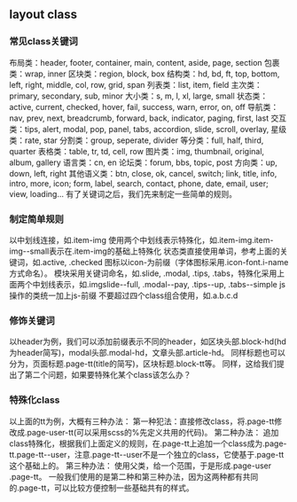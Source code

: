 
## layout class

### 常见class关键词

布局类：header, footer, container, main, content, aside, page, section
包裹类：wrap, inner
区块类：region, block, box
结构类：hd, bd, ft, top, bottom, left, right, middle, col, row, grid, span
列表类：list, item, field
主次类：primary, secondary, sub, minor
大小类：s, m, l, xl, large, small
状态类：active, current, checked, hover, fail, success, warn, error, on, off
导航类：nav, prev, next, breadcrumb, forward, back, indicator, paging, first, last
交互类：tips, alert, modal, pop, panel, tabs, accordion, slide, scroll, overlay,
星级类：rate, star
分割类：group, seperate, divider
等分类：full, half, third, quarter
表格类：table, tr, td, cell, row
图片类：img, thumbnail, original, album, gallery
语言类：cn, en
论坛类：forum, bbs, topic, post
方向类：up, down, left, right
其他语义类：btn, close, ok, cancel, switch; link, title, info, intro, more, icon; form, label, search, contact, phone, date, email, user; view, loading...
有了关键词之后，我们先来制定一些简单的规则。

### 制定简单规则

以中划线连接，如.item-img
使用两个中划线表示特殊化，如.item-img.item-img--small表示在.item-img的基础上特殊化
状态类直接使用单词，参考上面的关键词，如.active, .checked
图标以icon-为前缀（字体图标采用.icon-font.i-name方式命名）。
模块采用关键词命名，如.slide, .modal, .tips, .tabs，特殊化采用上面两个中划线表示，如.imgslide--full, .modal--pay, .tips--up, .tabs--simple
js操作的类统一加上js-前缀
不要超过四个class组合使用，如.a.b.c.d

### 修饰关键词

以header为例，我们可以添加前缀表示不同的header，如区块头部.block-hd(hd为header简写)，modal头部.modal-hd，文章头部.article-hd。
同样标题也可以分为，页面标题.page-tt(title的简写)，区块标题.block-tt等。
同样，这给我们提出了第二个问题，如果要特殊化某个class该怎么办？

### 特殊化class

以上面的tt为例，大概有三种办法：
第一种犯法：直接修改class，将.page-tt修改成.page-user-tt(可以采用scss的%先定义共用的代码)。
第二种办法： 追加class特殊化，根据我们上面定义的规则，在.page-tt上追加一个class成为.page-tt.page-tt--user，注意.page-tt--user不是一个独立的class，它使基于.page-tt这个基础上的。
第三种办法： 使用父类，给一个范围，于是形成.page-user .page-tt。
一般我们使用的是第二种和第三种办法，因为这两种都有共同的.page-tt，可以比较方便控制一些基础共有的样式。